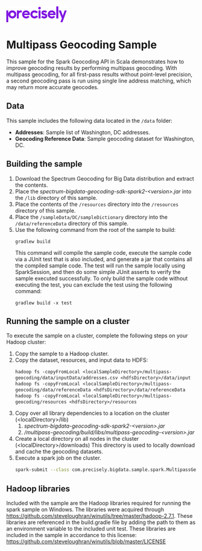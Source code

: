 ![Precisely](../../Precisely_Logo.png)

# Multipass Geocoding Sample
This sample for the Spark Geocoding API in Scala demonstrates how to improve geocoding results by performing multipass geocoding. With multipass geocoding, for all first-pass results without point-level precision, a second geocoding pass is run using single line address matching, which may return more accurate geocodes. 

## Data
This sample includes the following data located in the `/data` folder:

* **Addresses**: Sample list of Washington, DC addresses.
* **Geocoding Reference Data**: Sample geocoding dataset for Washington, DC. 

## Building the sample
1. Download the Spectrum Geocoding for Big Data distribution and extract the contents.
1. Place the _spectrum-bigdata-geocoding-sdk-spark2-&lt;version&gt;.jar_ into the `/lib` directory of this sample.
1. Place the contents of the `/resources` directory into the `/resources` directory of this sample.
1. Place the `/sampleData/DC/sampleDictionary` directory into the `/data/referenceData` directory of this sample.
1. Use the following command from the root of the sample to build:
    ```
    gradlew build
    ```
    This command will compile the sample code, execute the sample code via a JUnit test that is also included, and generate 
    a jar that contains all the compiled sample code.  The test will run the sample locally using SparkSession, and then 
    do some simple JUnit asserts to verify the sample executed successfully.  To only build the sample code without 
    executing the test, you can exclude the test using the following command:
    ```
    gradlew build -x test
    ```

## Running the sample on a cluster 
To execute the sample on a cluster, complete the following steps on your Hadoop cluster:
1. Copy the sample to a Hadoop cluster.
1. Copy the dataset, resources, and input data to HDFS:
     ```
     hadoop fs -copyFromLocal <localSampleDirectory>/multipass-geocoding/data/inputData/addresses.csv <hdfsDirectory>/data/input
     hadoop fs -copyFromLocal <localSampleDirectory>/multipass-geocoding/data/referenceData <hdfsDirectory>/data/referenceData
     hadoop fs -copyFromLocal <localSampleDirectory>/multipass-geocoding/resources <hdfsDirectory>/resources
     ```
1. Copy over all library dependencies to a location on the cluster (&lt;localDirectory&gt;/lib)
   1. _spectrum-bigdata-geocoding-sdk-spark2-&lt;version&gt;.jar_
   1. _/multipass-geocoding/build/libs/multipass-geocoding-&lt;version&gt;.jar_
1. Create a local directory on all nodes in the cluster (&lt;localDirectory&gt;/downloads) This 
directory is used to locally download and cache the geocoding datasets.
1. Execute a spark job on the cluster.
   ```sh
   spark-submit --class com.precisely.bigdata.sample.spark.MultipassGeocoding --master yarn --deploy-mode cluster --jars <localDirectory>/lib/spectrum-bigdata-geocoding-sdk-spark2-<version>.jar <localDirectory>/lib/multipass-geocoding-<version>.jar hdfs:///<hdfsDirectory>/input/addresses.csv hdfs:///<hdfsDirectory>/resources hdfs:///<hdfsDirectory>/data/referenceData <localDirectory>/downloads hdfs:///<hdfsDirectory>/output
    ```

## Hadoop libraries
Included with the sample are the Hadoop libraries required for running the spark sample on Windows.  The libraries were 
acquired through https://github.com/steveloughran/winutils/tree/master/hadoop-2.7.1.  These libraries are referenced in 
the build.gradle file by adding the path to them as an environment variable to the included unit test.  These libraries 
are included in the sample in accordance to this license: https://github.com/steveloughran/winutils/blob/master/LICENSE

